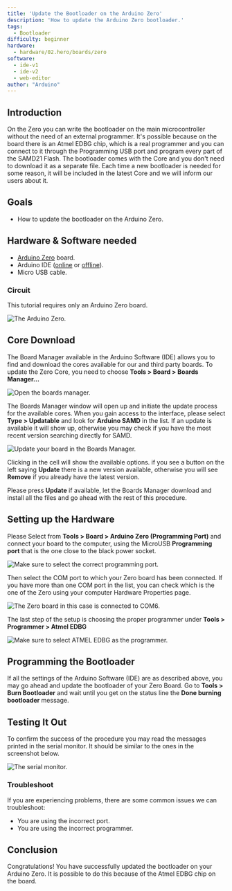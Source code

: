 ```yaml
---
title: 'Update the Bootloader on the Arduino Zero'
description: 'How to update the Arduino Zero bootloader.'
tags: 
  - Bootloader 
difficulty: beginner
hardware:
  - hardware/02.hero/boards/zero
software:
  - ide-v1
  - ide-v2
  - web-editor
author: "Arduino"
---
```

## Introduction
On the Zero you can write the bootloader on the main microcontroller without the need of an external programmer. It's possible because on the board there is an Atmel EDBG chip, which is a real programmer and you can connect to it through the Programming USB port and program every part of the SAMD21 Flash. The bootloader comes with the Core and you don't need to download it as a separate file. Each time a new bootloader is needed for some reason, it will be included in the latest Core and we will inform our users about it.

## Goals


- How to update the bootloader on the Arduino Zero.
  

 ## Hardware & Software needed

- [Arduino Zero](https://store.arduino.cc/arduino-zero) board.
- Arduino IDE ([online](https://create.arduino.cc/) or [offline](https://www.arduino.cc/en/main/software)).
- Micro USB cable.

### Circuit

This tutorial requires only an Arduino Zero board.
 
 ![The Arduino Zero.](assets/zero.png)

## Core Download

The Board Manager available in the Arduino Software (IDE) allows you to find and download the cores available for our and third party boards. To update the Zero Core, you need to choose **Tools > Board > Boards Manager...**

![Open the boards manager.](assets/SAMD_UPD_BoardMan.png)

The Boards Manager window will open up and initiate the update process for the available cores. When you gain access to the interface, please select **Type > Updatable** and look for **Arduino SAMD** in the list. If an update is available it will show up, otherwise you may check if you have the most recent version searching directly for SAMD.

![Update your board in the Boards Manager.](assets/Samd_166_BoardMGR.png)

Clicking in the cell will show the available options. if you see a button on the left saying **Update** there is a new version available, otherwise you will see **Remove** if you already have the latest version.

Please press **Update** if available, let the Boards Manager download and install all the files and go ahead with the rest of this procedure.

## Setting up the Hardware

Please Select from **Tools > Board > Arduino Zero (Programming Port)** and connect your board to the computer, using the MicroUSB **Programming port** that is the one close to the black power socket.

![Make sure to select the correct programming port.](assets/SAMD_UPD_Boot_1.png)

Then select the COM port to which your Zero board has been connected. If you have more than one COM port in the list, you can check which is the one of the Zero using your computer Hardware Properties page.

![The Zero board in this case is connected to COM6.](assets/SAMD_Upd_Devices.png)

The last step of the setup is choosing the proper programmer under **Tools > Programmer > Atmel EDBG**

![Make sure to select ATMEL EDBG as the programmer.](assets/SAMD_Upd_Programmer.png)

## Programming the Bootloader

If all the settings of the Arduino Software (IDE) are as described above, you may go ahead and update the bootloader of your Zero Board. Go to **Tools > Burn Bootloader** and wait until you get on the status line the **Done burning bootloader** message. 

## Testing It Out

To confirm the success of the procedure you may read the messages printed in the serial monitor. It should be similar to the ones in the screenshot below.

![The serial monitor.](assets/SAMD_Upd_Done.png)

### Troubleshoot

If you are experiencing problems, there are some common issues we can troubleshoot:

- You are using the incorrect port.
- You are using the incorrect programmer.


## Conclusion

Congratulations! You have successfully updated the bootloader on your Arduino Zero. It is possible to do this because of the  Atmel EDBG chip on the board.
